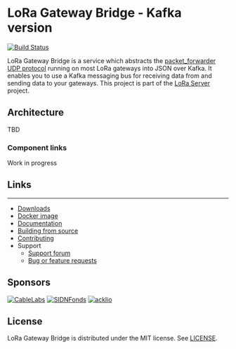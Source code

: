 # LoRa Gateway Bridge - Kafka version

[![Build Status](https://travis-ci.org/brocaar/lora-gateway-bridge.svg?branch=master)](https://travis-ci.org/brocaar/lora-gateway-bridge)

LoRa Gateway Bridge is a service which abstracts the 
[packet_forwarder UDP protocol](https://github.com/Lora-net/packet_forwarder/blob/master/PROTOCOL.TXT)
running on most LoRa gateways into JSON over Kafka. It enables you to use a Kafka messaging bus for
receiving data from and sending data to your gateways.
This project is part of the [LoRa Server](https://github.com/brocaar/loraserver)
project.

## Architecture

TBD

### Component links

Work in progress

## Links
****
* [Downloads](https://www.loraserver.io/lora-gateway-bridge/overview/downloads/)
* [Docker image](https://hub.docker.com/r/loraserver/lora-gateway-bridge/)
* [Documentation](https://www.loraserver.io/lora-gateway-bridge/)
* [Building from source](https://www.loraserver.io/lora-gateway-bridge/community/source/)
* [Contributing](https://www.loraserver.io/lora-gateway-bridge/community/contribute/)
* Support
  * [Support forum](https://forum.loraserver.io)
  * [Bug or feature requests](https://github.com/brocaar/lora-gateway-bridge/issues)

## Sponsors

[![CableLabs](https://www.loraserver.io/img/sponsors/cablelabs.png)](https://www.cablelabs.com/)
[![SIDNFonds](https://www.loraserver.io/img/sponsors/sidn_fonds.png)](https://www.sidnfonds.nl/)
[![acklio](https://www.loraserver.io/img/sponsors/acklio.png)](http://www.ackl.io/)

## License

LoRa Gateway Bridge is distributed under the MIT license. See 
[LICENSE](https://github.com/brocaar/lora-gateway-bridge/blob/master/LICENSE).
